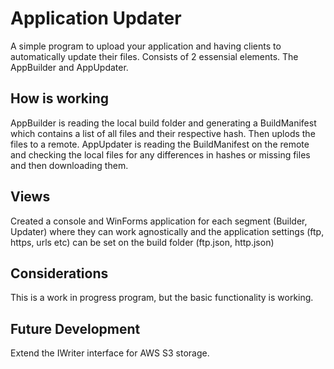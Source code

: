 # Application Updater
A simple program to upload your application and having clients to automatically update their files.
Consists of 2 essensial elements. The AppBuilder and AppUpdater.

## How is working
AppBuilder is reading the local build folder and generating a BuildManifest which contains a list of all files and their respective hash.
Then uplods the files to a remote.
AppUpdater is reading the BuildManifest on the remote and checking the local files for any differences in hashes or missing files and then downloading them.

## Views
Created a console and WinForms application for each segment (Builder, Updater) where they can work agnostically and the application settings (ftp, https, urls etc) can be set on the build folder (ftp.json, http.json)

## Considerations
This is a work in progress program, but the basic functionality is working.

## Future Development
Extend the IWriter interface for AWS S3 storage.
